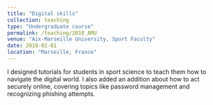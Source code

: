 ```yaml
---
title: "Digital skills"
collection: teaching
type: "Undergraduate course"
permalink: /teaching/2018_AMU
venue: "Aix-Marseille University, Sport Faculty"
date: 2018-02-01
location: "Marseille, France"
---
```


I designed tutorials for students in sport science to teach them how to navigate the digital world. I also added an addition about how to act securely online, covering topics like password management and recognizing phishing attempts.
